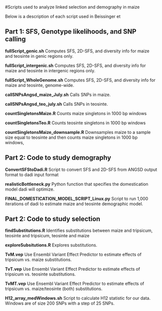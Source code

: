 #Scripts used to analyze linked selection and demography in maize

Below is a description of each script used in Beissinger et

## Part 1: SFS, Genotype likelihoods, and SNP calling

**fullScript_genic.sh** Computes SFS, 2D-SFS, and diversity info for maize and teosinte in genic regions only.

**fullScript_intergenic.sh** Computes SFS, 2D-SFS, and diversity info for maize and teosinte in intergenic regions only.

**fullScript_WholeGenome.sh** Computes SFS, 2D-SFS, and diversity info for maize and teosinte, genome-wide.

**callSNPsAngsd_maize_July.sh** Calls SNPs in maize.

**callSNPsAngsd_teo_july.sh** Calls SNPs in teosinte.

**countSingletonsMaize.R** Counts maize singletons in 1000 bp windows

**countSingletonsTeo.R** Counts teosinte singletons in 1000 bp windows

**countSingletonsMaize_downsample.R** Downsamples maize to a sample size equal to teosinte and then counts maize singletons in 1000 bp windows, 

## Part 2: Code to study demography
**ConvertSFStoDadi.R** Script to convert SFS and 2D-SFS from ANGSD output format to dadi input format

**realisticBottleneck.py** Python function that specifies the domestication model dadi will optimize.

**FINAL_DOMESTICATION_MODEL_SCRIPT_Linux.py** Script to run 1,000 iterations of dadi to estimate maize and teosinte demographic model.


## Part 2: Code to study selection

**findSubstitutions.R** Identifies substitutions between maize and tripsicum, teosinte and tripsicum, teosinte and maize

**exploreSubsitutions.R** Explores substitutions.

**TvM.vep** Use Ensembl Variant Effect Predictor to estimate effects of tripsicum vs. maize substitutions.

**TvT.vep** Use Ensembl Variant Effect Predictor to estimate effects of tripsicum vs. teosinte substitutions.

**TvMT.vep** Use Ensembl Variant Effect Predictor to estimate effects of tripsicum vs. maize/teosinte (both) substitutions.

**H12_array_medWindows.sh** Script to calculate H12 statistic for our data. Windows are of size 200 SNPs with a step of 25 SNPs.